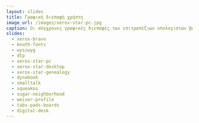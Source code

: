 ```yaml
---
layout: slides
title: Γραφική διεπαφή χρήστη 
image_url: /images/xerox-star-pc.jpg
caption: Οι σύγχρονες γραφικές διεπαφές των επιτραπέζιων υπολογιστών βασίζονται στο ερευνητικό έργο του XEROX PARC κατά την δεκαετία του 1970.
slides:
  - xerox-bravo
  - knuth-fonts
  - wysiwyg
  - dtp
  - xerox-star-pc
  - xerox-star-desktop
  - xerox-star-genealogy
  - dynabook
  - smalltalk
  - squeakos
  - sugar-neighborhood
  - weiser-profile
  - tabs-pads-boards
  - digital-desk
---
```

